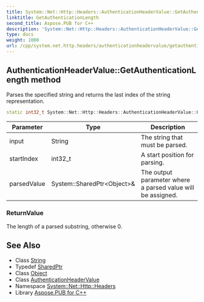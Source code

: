 ```yaml
---
title: System::Net::Http::Headers::AuthenticationHeaderValue::GetAuthenticationLength method
linktitle: GetAuthenticationLength
second_title: Aspose.PUB for C++
description: 'System::Net::Http::Headers::AuthenticationHeaderValue::GetAuthenticationLength method. Parses the specified string and returns the last index of the string representation in C++.'
type: docs
weight: 1000
url: /cpp/system.net.http.headers/authenticationheadervalue/getauthenticationlength/
---
```

## AuthenticationHeaderValue::GetAuthenticationLength method


Parses the specified string and returns the last index of the string representation.

```cpp
static int32_t System::Net::Http::Headers::AuthenticationHeaderValue::GetAuthenticationLength(String input, int32_t startIndex, System::SharedPtr<Object> &parsedValue)
```


| Parameter | Type | Description |
| --- | --- | --- |
| input | String | The string that must be parsed. |
| startIndex | int32_t | A start position for parsing. |
| parsedValue | System::SharedPtr\<Object\>\& | The output parameter where a parsed value will be assigned. |

### ReturnValue

The length of a parsed substring, otherwise 0.

## See Also

* Class [String](../../../system/string/)
* Typedef [SharedPtr](../../../system/sharedptr/)
* Class [Object](../../../system/object/)
* Class [AuthenticationHeaderValue](../)
* Namespace [System::Net::Http::Headers](../../)
* Library [Aspose.PUB for C++](../../../)
